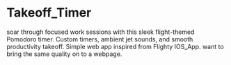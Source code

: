 # Takeoff_Timer
soar through focused work sessions with this sleek flight-themed Pomodoro timer. Custom timers, ambient jet sounds, and smooth productivity takeoff.
Simple web app inspired from Flighty IOS_App. want to bring the same quality on to a webpage.
